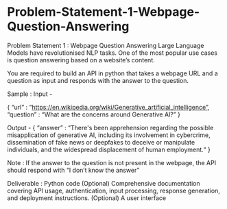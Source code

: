 # Problem-Statement-1-Webpage-Question-Answering

Problem Statement 1 : Webpage Question Answering
Large Language Models have revolutionised NLP tasks. One of the most popular use cases is question answering based on a website’s content. 

You are required to build an API in python that takes a webpage URL and a question as input and responds with the answer to the question. 

Sample : 
Input - 

{
“url” : “https://en.wikipedia.org/wiki/Generative_artificial_intelligence”,
“question” : “What are the concerns around Generative AI?”
}

Output - 
{
“answer” : “There's been apprehension regarding the possible misapplication of generative AI, including its involvement in cybercrime, dissemination of fake news or deepfakes to deceive or manipulate individuals, and the widespread displacement of human employment.“
}

Note : If the answer to the question is not present in the webpage, the API should respond with “I don’t know the answer”

Deliverable : 
Python code
(Optional) Comprehensive documentation covering API usage, authentication, input processing, response generation, and deployment instructions.
(Optional) A user interface
